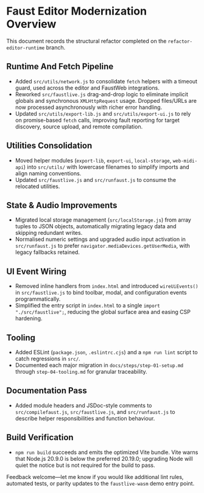 # Faust Editor Modernization Overview

This document records the structural refactor completed on the `refactor-editor-runtime` branch.

## Runtime And Fetch Pipeline

- Added `src/utils/network.js` to consolidate `fetch` helpers with a timeout guard, used across the editor and FaustWeb integrations.
- Reworked `src/faustlive.js` drag-and-drop logic to eliminate implicit globals and synchronous `XMLHttpRequest` usage. Dropped files/URLs are now processed asynchronously with richer error handling.
- Updated `src/utils/export-lib.js` and `src/utils/export-ui.js` to rely on promise-based `fetch` calls, improving fault reporting for target discovery, source upload, and remote compilation.

## Utilities Consolidation

- Moved helper modules (`export-lib`, `export-ui`, `local-storage`, `web-midi-api`) into `src/utils/` with lowercase filenames to simplify imports and align naming conventions.
- Updated `src/faustlive.js` and `src/runfaust.js` to consume the relocated utilities.

## State & Audio Improvements

- Migrated local storage management (`src/localStorage.js`) from array tuples to JSON objects, automatically migrating legacy data and skipping redundant writes.
- Normalised numeric settings and upgraded audio input activation in `src/runfaust.js` to prefer `navigator.mediaDevices.getUserMedia`, with legacy fallbacks retained.

## UI Event Wiring

- Removed inline handlers from `index.html` and introduced `wireUiEvents()` in `src/faustlive.js` to bind toolbar, modal, and configuration events programmatically.
- Simplified the entry script in `index.html` to a single `import "./src/faustlive";`, reducing the global surface area and easing CSP hardening.

## Tooling

- Added ESLint (`package.json`, `.eslintrc.cjs`) and a `npm run lint` script to catch regressions in `src/`.
- Documented each major migration in `docs/steps/step-01-setup.md` through `step-04-tooling.md` for granular traceability.

## Documentation Pass

- Added module headers and JSDoc-style comments to `src/compilefaust.js`, `src/faustlive.js`, and `src/runfaust.js` to describe helper responsibilities and function behaviour.

## Build Verification

- `npm run build` succeeds and emits the optimized Vite bundle. Vite warns that Node.js 20.9.0 is below the preferred 20.19.0; upgrading Node will quiet the notice but is not required for the build to pass.

Feedback welcome—let me know if you would like additional lint rules, automated tests, or parity updates to the `faustlive-wasm` demo entry point.
